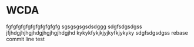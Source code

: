# WCDA
fgfgfgfgfgfgfgfgfgfgfg
sgsgsgsgsdsdggg
sdgfsdgsdgss
jfjhdgjhjhgjhdgjhgjhgjhdgjhd
kykykfykjkjyjkyfkjykyky
sdgfsdgsdgss
rebase commit line test